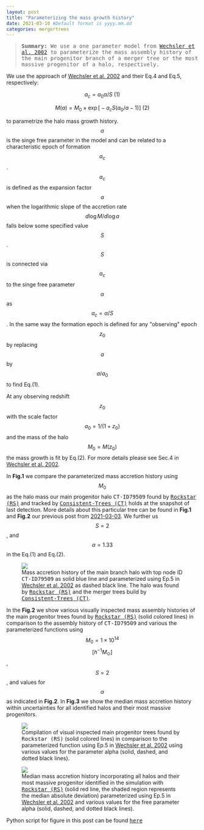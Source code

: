 ```yaml
---
layout: post
title: "Parameterizing the mass growth history"
date: 2021-03-10 #Default format is yyyy.mm.dd
categories: mergertrees
---
```


<blockquote><tt><b>Summary:</b> We use a one parameter model from <a href="https://ui.adsabs.harvard.edu/abs/2002ApJ...568...52W/abstract">Wechsler et al. 2002</a> to parameterize the mass assembly history of the main progenitor branch of a merger tree or the most massive progenitor of a halo, respectively. </tt></blockquote>

We use the approach of <a href="https://ui.adsabs.harvard.edu/abs/2002ApJ...568...52W/abstract">Wechsler et al. 2002</a> and their Eq.4 and Eq.5, respectively:

$$ a_c= a_0 \alpha/S \text{  (1)}$$

$$ M(a) = M_0 \times \exp  \Big[ -a_c S \big(a_0/a - 1\big)  \Big] \text{  (2)}$$

to parametrize the halo mass growth history. $$\alpha$$ is the singe free parameter in the model and can be related to a characteristic epoch of formation $$a_c$$. $$a_c$$ is defined as the expansion factor $$a$$ when the logarithmic slope of the accretion rate $$d\log M/d\log a$$ falls below some specified value $$S$$. $$S$$ is connected via $$a_c$$ to the singe free parameter $$\alpha$$ as $$a_c=\alpha/S$$. In the same way the formation epoch is defined for any "observing" epoch $$z_0$$ by replacing $$a$$ by $$a/a_0$$ to find Eq.(1).

At any observing redshift $$z_0$$ with the scale factor $$a_0=1/(1+z_0)$$ and the mass of the halo $$M_0=M(z_0)$$ the mass growth is fit by Eq.(2). For more details please see Sec.4 in <a href="https://ui.adsabs.harvard.edu/abs/2002ApJ...568...52W/abstract">Wechsler et al. 2002</a>.

In <b>Fig.1</b> we compare the parameterized mass accretion history using $$M_0$$ as the halo mass our main progenitor halo <tt>CT-ID79509</tt> found by <a href="https://ui.adsabs.harvard.edu/abs/2012ascl.soft10008B/abstract"><tt>Rockstar (RS)</tt></a> and tracked by <a href="https://ui.adsabs.harvard.edu/abs/2012ascl.soft10011B/abstract"><tt>Consistent-Trees (CT)</tt></a> holds at the snapshot of last detection. More details about this particular tree can be found in <b>Fig.1</b> and <b>Fig.2</b> our previous post from <a href="https://dstoppacher.github.io/A-testrun-on-merger-trees-4/">2021-03-03</a>. We further us $$S=2$$, and $$\alpha=1.33$$ in the Eq.(1) and Eq.(2).

<figure>
  <img src="{{ site.baseurl }}/plots/2021-03-10_test.png">
  <figcaption>Mass accretion history of the main branch halo with top node ID <tt>CT-ID79509</tt> as solid blue line and parameterized using Ep.5 in <a href="https://ui.adsabs.harvard.edu/abs/2002ApJ...568...52W/abstract">Wechsler et al. 2002</a> as dashed black line. The halo was found by <a href="https://ui.adsabs.harvard.edu/abs/2012ascl.soft10008B/abstract"><tt>Rockstar (RS)</tt></a> and the merger trees build by <a href="https://ui.adsabs.harvard.edu/abs/2012ascl.soft10011B/abstract"><tt>Consistent-Trees (CT)</tt></a>.
  </figcaption>
</figure>

In the <b>Fig.2</b> we show various visually inspected mass assembly histories of the main progenitor trees found by <a href="https://ui.adsabs.harvard.edu/abs/2012ascl.soft10008B/abstract"><tt>Rockstar (RS)</tt></a> (solid colored lines) in comparison to the assembly history of <tt>CT-ID79509</tt> and various the parameterized functions using $$M_0=1 \times 10^{14}$$ $$[h^{-1}M_{\odot}]$$, $$S=2$$, and values for $$\alpha$$ as indicated in <b>Fig.2</b>. In <b>Fig.3</b> we show the median mass accretion history within uncertainties for all identified halos and their most massive progenitors.

<figure>
  <img src="{{ site.baseurl }}/plots/2021-03-10_test2.png">
  <figcaption>Compilation of visual inspected main progenitor trees found by <tt>Rockstar (RS)</tt> (solid colored lines) in comparison to the parameterized function using Ep.5 in <a href="https://ui.adsabs.harvard.edu/abs/2002ApJ...568...52W/abstract">Wechsler et al. 2002</a> using various values for the parameter alpha (solid, dashed, and dotted black lines).
  </figcaption>
</figure>

<figure>
  <img src="{{ site.baseurl }}/plots/2021-03-10_test_median.png">
  <figcaption>Median mass accretion history incorporating all halos and their most massive progenitor identified in the simulation with <a href="https://ui.adsabs.harvard.edu/abs/2012ascl.soft10008B/abstract"><tt>Rockstar (RS)</tt></a>  (solid red line, the shaded region represents the median absolute deviation) parameterized using Ep.5 in <a href="https://ui.adsabs.harvard.edu/abs/2002ApJ...568...52W/abstract">Wechsler et al. 2002</a> and various values for the free parameter alpha (solid, dashed, and dotted black lines).
  </figcaption>
</figure>

Python script for figure in this post can be found <a href="https://dstoppacher.github.io/python_scripts/2021-03-10_Parameterization_test.py"><tt>here</tt></a>
